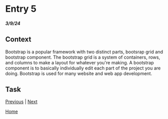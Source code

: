 # Entry 5
##### 3/9/24

## Context
Bootstrap is a popular framework with two distinct parts, bootsrap grid and bootstrap component. The bootstrap grid is a system of containers, rows, and  columns to make a layout for whatever you're making. A bootstrap component is to basically individually edit each part of the project you are doing. Bootstrap is used for many website and web app development. 

## Task










[Previous](entry04.md) | [Next](entry06.md)

[Home](../README.md)
